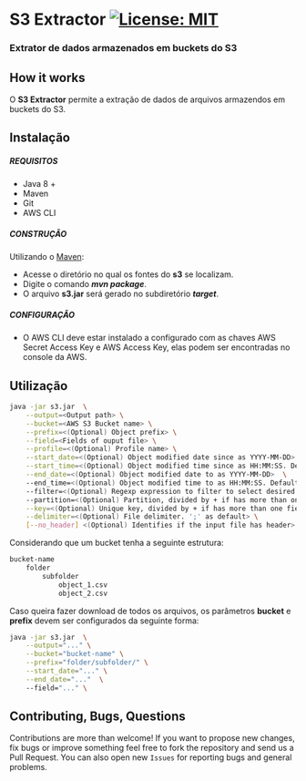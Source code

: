 
# S3 Extractor [![License: MIT](https://img.shields.io/badge/License-MIT-yellow.svg)](https://opensource.org/licenses/MIT)
### Extrator de dados armazenados em buckets do S3 

## How it works

O **S3 Extractor** permite a extração de dados de arquivos armazendos em buckets do S3.

## Instalação

##### REQUISITOS

- Java 8 +
- Maven
- Git
- AWS CLI

##### CONSTRUÇÃO

Utilizando o [Maven](https://maven.apache.org/):

- Acesse o diretório no qual os fontes do **s3** se localizam.
- Digite o comando _**mvn package**_.
- O arquivo **s3.jar** será gerado no subdiretório **_target_**.

##### CONFIGURAÇÂO

* O AWS CLI deve estar instalado a configurado com as chaves AWS Secret Access Key e AWS Access Key, elas podem ser encontradas no console da AWS.

## Utilização

```bash
java -jar s3.jar  \
	--output=<Output path> \
	--bucket=<AWS S3 Bucket name> \
	--prefix=<(Optional) Object prefix> \
	--field=<Fields of ouput file> \
	--profile=<(Optional) Profile name> \
	--start_date=<(Optional) Object modified date since as YYYY-MM-DD> \
	--start_time=<(Optional) Object modified time since as HH:MM:SS. Default 00:00:00> \
	--end_date=<(Optional) Object modified date to as YYYY-MM-DD>  \ 
	--end_time=<(Optional) Object modified time to as HH:MM:SS. Default 23:59:59>  \ 
	--filter=<(Optional) Regexp expression to filter to select desired objects> \ 
	--partition=<(Optional) Partition, divided by + if has more than one field> \
	--key=<(Optional) Unique key, divided by + if has more than one field> \
	--delimiter=<(Optional) File delimiter. ';' as default> \
	[--no_header] <(Optional) Identifies if the input file has header>
```

Considerando que um bucket tenha a seguinte estrutura:
```bash		
bucket-name
	folder
		subfolder
			object_1.csv
			object_2.csv
```
Caso queira fazer download de todos os arquivos, os parâmetros **bucket** e **prefix** devem ser configurados da seguinte forma:

```bash
java -jar s3.jar  \
	--output="..." \
	--bucket="bucket-name" \
	--prefix="folder/subfolder/" \
	--start_date="..." \
	--end_date="..."  \ 
	--field="..." \
```

## Contributing, Bugs, Questions
Contributions are more than welcome! If you want to propose new changes, fix bugs or improve something feel free to fork the repository and send us a Pull Request. You can also open new `Issues` for reporting bugs and general problems.
